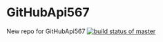# GitHubApi567
New repo for GitHubApi567
[![build status of master](https://travis-ci.org/aperry567/GitHubApi567.svg?branch=master)](https://travis-ci.org/aperry567/GitHubApi567)
